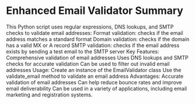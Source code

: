 # Enhanced Email Validator Summary

This Python script uses regular expressions, DNS lookups, and SMTP checks to validate email addresses:
Format validation: checks if the email address matches a standard format
Domain validation: checks if the domain has a valid MX or A record
SMTP validation: checks if the email address exists by sending a test email to the SMTP server
Key Features:
Comprehensive validation of email addresses
Uses DNS lookups and SMTP checks for accurate validation
Can be used to filter out invalid email addresses
Usage:
Create an instance of the EmailValidator class
Use the validate_email method to validate an email address
Advantages:
Accurate validation of email addresses
Can help reduce bounce rates and improve email deliverability
Can be used in a variety of applications, including email marketing and registration systems.
